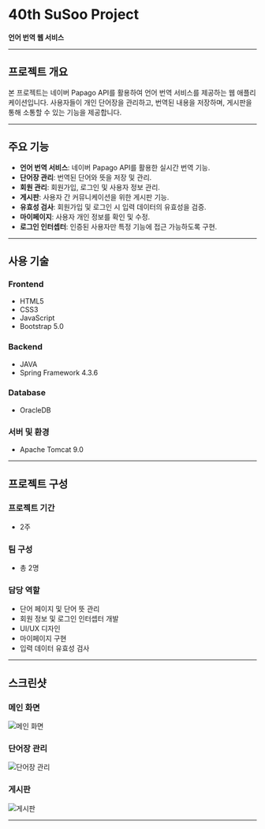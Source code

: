 # 40th SuSoo Project

**언어 번역 웹 서비스**

---

## 프로젝트 개요

본 프로젝트는 네이버 Papago API를 활용하여 언어 번역 서비스를 제공하는 웹 애플리케이션입니다. 사용자들이 개인 단어장을 관리하고, 번역된 내용을 저장하며, 게시판을 통해 소통할 수 있는 기능을 제공합니다.

---

## 주요 기능

- **언어 번역 서비스**: 네이버 Papago API를 활용한 실시간 번역 기능.
- **단어장 관리**: 번역된 단어와 뜻을 저장 및 관리.
- **회원 관리**: 회원가입, 로그인 및 사용자 정보 관리.
- **게시판**: 사용자 간 커뮤니케이션을 위한 게시판 기능.
- **유효성 검사**: 회원가입 및 로그인 시 입력 데이터의 유효성을 검증.
- **마이페이지**: 사용자 개인 정보를 확인 및 수정.
- **로그인 인터셉터**: 인증된 사용자만 특정 기능에 접근 가능하도록 구현.

---

## 사용 기술

### Frontend
- HTML5
- CSS3
- JavaScript
- Bootstrap 5.0

### Backend
- JAVA
- Spring Framework 4.3.6

### Database
- OracleDB

### 서버 및 환경
- Apache Tomcat 9.0

---

## 프로젝트 구성

### 프로젝트 기간
- 2주

### 팀 구성
- 총 2명

### 담당 역할
- 단어 페이지 및 단어 뜻 관리
- 회원 정보 및 로그인 인터셉터 개발
- UI/UX 디자인
- 마이페이지 구현
- 입력 데이터 유효성 검사

---

## 스크린샷

### 메인 화면
![메인 화면](https://github.com/akfls367/40th_SuSoo_Project/screenshots/main.png)

### 단어장 관리
![단어장 관리](https://github.com/akfls367/40th_SuSoo_Project/screenshots/wordbook.png)

### 게시판
![게시판](https://github.com/akfls367/40th_SuSoo_Project/screenshots/board.png)

---

